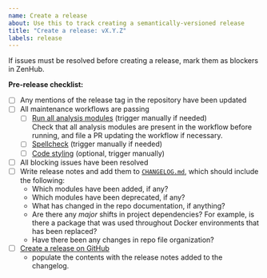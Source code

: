 ```yaml
---
name: Create a release
about: Use this to track creating a semantically-versioned release
title: "Create a release: vX.Y.Z"
labels: release
---
```


If issues must be resolved before creating a release, mark them as blockers in ZenHub.

**Pre-release checklist:**

- [ ] Any mentions of the release tag in the repository have been updated
- [ ] All maintenance workflows are passing
  - [ ] [Run all analysis modules](https://github.com/AlexsLemonade/OpenScPCA-analysis/actions/workflows/run_all-modules.yml) (trigger manually if needed)<br>
  Check that all analysis modules are present in the workflow before running, and file a PR updating the workflow if necessary.
  - [ ] [Spellcheck](https://github.com/AlexsLemonade/OpenScPCA-analysis/actions/workflows/spellcheck.yml) (trigger manually if needed)
  - [ ] [Code styling](https://github.com/AlexsLemonade/OpenScPCA-analysis/actions/workflows/code-styling.yml) (optional, trigger manually)
- [ ] All blocking issues have been resolved
- [ ] Write release notes and add them to [`CHANGELOG.md`](https://github.com/AlexsLemonade/OpenScPCA-analysis/blob/main/CHANGELOG.md), which should include the following:
  - Which modules have been added, if any?
  - Which modules have been deprecated, if any?
  - What has changed in the repo documentation, if anything?
  - Are there any _major_ shifts in project dependencies?
    For example, is there a package that was used throughout Docker environments that has been replaced?
  - Have there been any changes in repo file organization?
- [ ] [Create a release on GitHub](https://github.com/AlexsLemonade/OpenScPCA-analysis/releases/new)
  - populate the contents with the release notes added to the changelog.
